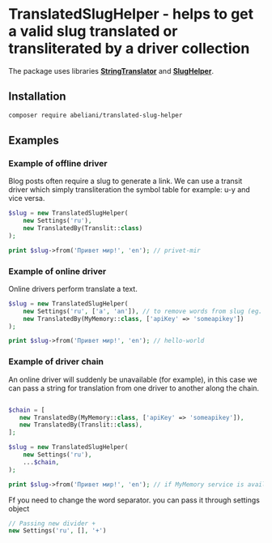 # TranslatedSlugHelper - helps to get a valid slug translated or transliterated by a driver collection

The package uses libraries **[StringTranslator](https://github.com/abeliani/string-translator.git)** and **[SlugHelper](https://github.com/abeliani/slug-helper.git)**.

## Installation

```bash
composer require abeliani/translated-slug-helper
```

## Examples

### Example of offline driver
Blog posts often require a slug to generate a link. We can use a transit driver which simply transliteration the symbol table for example: u-у and vice versa.

```php
$slug = new TranslatedSlugHelper(
    new Settings('ru'),
    new TranslatedBy(Translit::class)
);

print $slug->from('Привет мир!', 'en'); // privet-mir
```

### Example of online driver
Online drivers perform translate a text.

```php
$slug = new TranslatedSlugHelper(
    new Settings('ru', ['a', 'an']), // to remove words from slug (eg. a, an) we can pass them by array
    new TranslatedBy(MyMemory::class, ['apiKey' => 'someapikey'])
);

print $slug->from('Привет мир!', 'en'); // hello-world
```

### Example of driver chain
An online driver will suddenly be unavailable (for example), in this case we can pass a string for translation from one driver to another along the chain.

```php

$chain = [
   new TranslatedBy(MyMemory::class, ['apiKey' => 'someapikey']),
   new TranslatedBy(Translit::class),
];

$slug = new TranslatedSlugHelper(
    new Settings('ru'),
    ...$chain,
);

print $slug->from('Привет мир!', 'en'); // if MyMemory service is available: hello-world | otherwise by transilt driver: privet-mir
```

Ff you need to change the word separator. you can pass it through settings object

```php
// Passing new divider +
new Settings('ru', [], '+')
```
